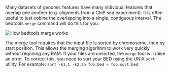 <script>
import Image from "../../Image.svelte";
</script>

Many datasets of genomic features have many individual features that overlap one another (e.g. aligments from a ChiP seq experiment). It is often useful to just cobine the overlapping into a single, contiguous interval. The bedtools `merge` command will do this for you.

<Image alt="How bedtools merge works" src="https://bedtools.readthedocs.io/en/latest/_images/merge-glyph.png" />

The merge tool requires that the input file is sorted by chromosome, then by start position. This allows the merging algorithm to work very quickly without requiring any RAM. If your files are unsorted, the `merge` tool will raise an error. To correct this, you need to sort your BED using the UNIX `sort` utility. For example: `sort -k1,1 -k2,2n foo.bed > foo.sort.bed`
